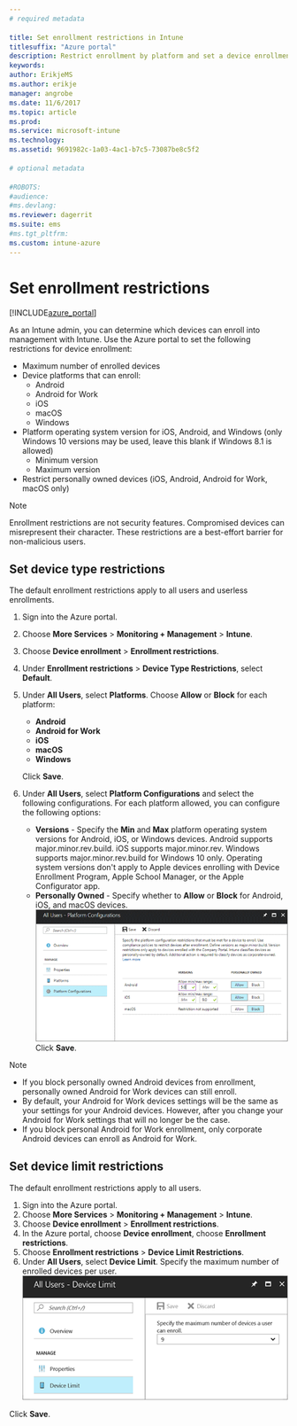```yaml
---
# required metadata

title: Set enrollment restrictions in Intune
titlesuffix: "Azure portal"
description: Restrict enrollment by platform and set a device enrollment limit in Intune. "
keywords:
author: ErikjeMS
ms.author: erikje
manager: angrobe
ms.date: 11/6/2017
ms.topic: article
ms.prod:
ms.service: microsoft-intune
ms.technology:
ms.assetid: 9691982c-1a03-4ac1-b7c5-73087be8c5f2

# optional metadata

#ROBOTS:
#audience:
#ms.devlang:
ms.reviewer: dagerrit
ms.suite: ems
#ms.tgt_pltfrm:
ms.custom: intune-azure
---
```


# Set enrollment restrictions

[!INCLUDE[azure_portal](./includes/azure_portal.md)]

As an Intune admin, you can determine which devices can enroll into management with Intune. Use the Azure portal to set the following restrictions for device enrollment:

- Maximum number of enrolled devices
- Device platforms that can enroll:
  - Android
  - Android for Work
  - iOS
  - macOS
  - Windows
- Platform operating system version for iOS, Android, and Windows (only Windows 10 versions may be used, leave this blank if Windows 8.1 is allowed)
  - Minimum version
  - Maximum version
- Restrict personally owned devices (iOS, Android, Android for Work, macOS only)

>[!NOTE]
>Enrollment restrictions are not security features. Compromised devices can misrepresent their character. These restrictions are a best-effort barrier for non-malicious users.

## Set device type restrictions
The default enrollment restrictions apply to all users and userless enrollments.
1. Sign into the Azure portal.
2. Choose **More Services** > **Monitoring + Management** > **Intune**.
3. Choose **Device enrollment** > **Enrollment restrictions**.
4. Under **Enrollment restrictions** > **Device Type Restrictions**, select **Default**.
5. Under **All Users**, select **Platforms**. Choose **Allow** or **Block** for each platform:
    - **Android**
    - **Android for Work**
    - **iOS**
    - **macOS**
    - **Windows**

    Click **Save**.

6. Under **All Users**, select **Platform Configurations** and select the following configurations. For each platform allowed, you can configure the following options:
    - **Versions** - Specify the **Min** and **Max** platform operating system versions for Android, iOS, or Windows devices. Android supports major.minor.rev.build. iOS supports major.minor.rev. Windows supports major.minor.rev.build for Windows 10 only. Operating system versions don't apply to Apple devices enrolling with Device Enrollment Program, Apple School Manager, or the Apple Configurator app. 
    - **Personally Owned** - Specify whether to **Allow** or **Block** for Android, iOS, and macOS devices.
  ![Screenshot of the device restrictions workspace with the default device platform configurations showing personally owned settings configured.](media/device-restrictions-platform-configurations.png)
    Click **Save**.

>[!NOTE]
>- If you block personally owned Android devices from enrollment, personally owned Android for Work devices can still enroll.
>- By default, your Android for Work devices settings will be the same as your settings for your Android devices. However, after you change your Android for Work settings that will no longer be the case.
>- If you block personal Android for Work enrollment, only corporate Android devices can enroll as Android for Work.

## Set device limit restrictions
The default enrollment restrictions apply to all users.
1. Sign into the Azure portal.
2. Choose **More Services** > **Monitoring + Management** > **Intune**.
3. Choose **Device enrollment** > **Enrollment restrictions**.
4. In the Azure portal, choose **Device enrollment**, choose **Enrollment restrictions**.
5. Choose **Enrollment restrictions** > **Device Limit Restrictions**.
6. Under **All Users**, select **Device Limit**. Specify the maximum number of enrolled devices per user.  
![Screenshot of the device limit restrictions blade with the device limit restrictions.](./media/device-restrictions-limit.png)

  Click **Save**.
